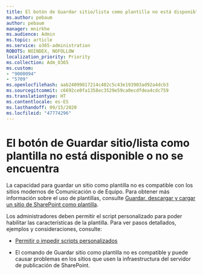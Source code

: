 ```yaml
---
title: El botón de Guardar sitio/lista como plantilla no está disponible o no se encuentra
ms.author: pebaum
author: pebaum
manager: mnirkhe
ms.audience: Admin
ms.topic: article
ms.service: o365-administration
ROBOTS: NOINDEX, NOFOLLOW
localization_priority: Priority
ms.collection: Adm_O365
ms.custom:
- "9000094"
- "5709"
ms.openlocfilehash: aab24099817214c482c5c43e193903ad92a4dcb3
ms.sourcegitcommit: c6692ce0fa1358ec3529e59ca0ecdfdea4cdc759
ms.translationtype: HT
ms.contentlocale: es-ES
ms.lasthandoff: 09/15/2020
ms.locfileid: "47774296"
---
```

# <a name="save-sitelist-template-button-not-available-or-missing"></a>El botón de Guardar sitio/lista como plantilla no está disponible o no se encuentra

La capacidad para guardar un sitio como plantilla no es compatible con los sitios modernos de Comunicación o de Equipo. Para obtener más información sobre el uso de plantillas, consulte [Guardar, descargar y cargar un sitio de SharePoint como plantilla](https://docs.microsoft.com/sharepoint/dev/general-development/save-download-and-upload-a-sharepoint-site-as-a-template).

Los administradores deben permitir el script personalizado para poder habilitar las características de la plantilla. Para ver pasos detallados, ejemplos y consideraciones, consulte:

- [Permitir o impedir scripts personalizados](https://docs.microsoft.com/sharepoint/allow-or-prevent-custom-script)

- El comando de Guardar sitio como plantilla no es compatible y puede causar problemas en los sitios que usen la infraestructura del servidor de publicación de SharePoint.


